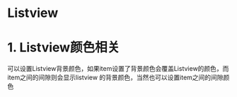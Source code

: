 # Listview

# 1. Listview颜色相关

可以设置Listview背景颜色，如果item设置了背景颜色会覆盖Listview的颜色，而item之间的间隙则会显示listview 的背景颜色，当然也可以设置item之间的间隙颜色